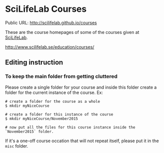 # SciLifeLab Courses

Public URL: http://scilifelab.github.io/courses

These are the course homepages of some of the courses given at [SciLifeLab](http://www.scilifelab.se).

http://www.scilifelab.se/education/courses/


## Editing instruction

### To keep the main folder from getting cluttered
Please create a single folder for your course and inside this folder create a folder for the current instance of the course. Ex:

```
# create a folder for the course as a whole
$ mkdir myNiceCourse

# create a folder for this instance of the course
$ mkdir myNiceCourse/November2015

# now put all the files for this course instance inside the `November2015` folder.
```

If it's a one-off course occation that will not repeat itself, please put it in the `misc` folder. 